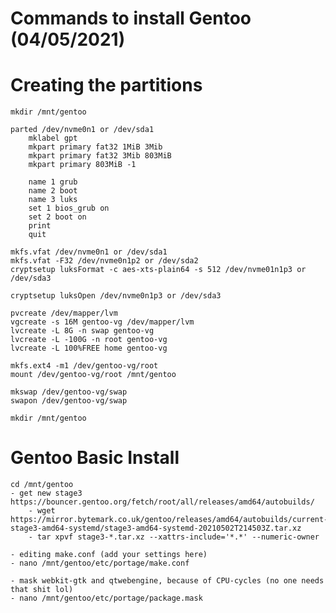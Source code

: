 # Commands to install Gentoo (04/05/2021)
# Creating the partitions
    mkdir /mnt/gentoo

    parted /dev/nvme0n1 or /dev/sda1
        mklabel gpt
        mkpart primary fat32 1MiB 3Mib
        mkpart primary fat32 3Mib 803MiB
        mkpart primary 803MiB -1

        name 1 grub
        name 2 boot
        name 3 luks
        set 1 bios_grub on
        set 2 boot on
        print
        quit

    mkfs.vfat /dev/nvme0n1 or /dev/sda1
    mkfs.vfat -F32 /dev/nvme0n1p2 or /dev/sda2
    cryptsetup luksFormat -c aes-xts-plain64 -s 512 /dev/nvme01n1p3 or /dev/sda3

    cryptsetup luksOpen /dev/nvme0n1p3 or /dev/sda3

    pvcreate /dev/mapper/lvm
    vgcreate -s 16M gentoo-vg /dev/mapper/lvm
    lvcreate -L 8G -n swap gentoo-vg
    lvcreate -L -100G -n root gentoo-vg
    lvcreate -L 100%FREE home gentoo-vg

    mkfs.ext4 -m1 /dev/gentoo-vg/root
    mount /dev/gentoo-vg/root /mnt/gentoo

    mkswap /dev/gentoo-vg/swap
    swapon /dev/gentoo-vg/swap

    mkdir /mnt/gentoo

# Gentoo Basic Install
    cd /mnt/gentoo
    - get new stage3 https://bouncer.gentoo.org/fetch/root/all/releases/amd64/autobuilds/
        - wget https://mirror.bytemark.co.uk/gentoo/releases/amd64/autobuilds/current-stage3-amd64-systemd/stage3-amd64-systemd-20210502T214503Z.tar.xz
        - tar xpvf stage3-*.tar.xz --xattrs-include='*.*' --numeric-owner

    - editing make.conf (add your settings here)
    - nano /mnt/gentoo/etc/portage/make.conf

    - mask webkit-gtk and qtwebengine, because of CPU-cycles (no one needs that shit lol)
    - nano /mnt/gentoo/etc/portage/package.mask

